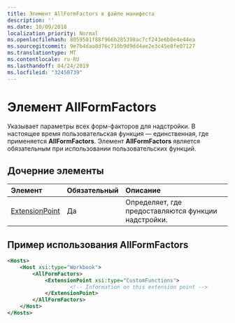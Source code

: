 ```yaml
---
title: Элемент AllFormFactors в файле манифеста
description: ''
ms.date: 10/09/2018
localization_priority: Normal
ms.openlocfilehash: 8059501f88f966b285398ac7cf243e6b0e4e44ea
ms.sourcegitcommit: 9e7b4daa8d76c710b9d9dd4ae2e3c45e8fe07127
ms.translationtype: MT
ms.contentlocale: ru-RU
ms.lasthandoff: 04/24/2019
ms.locfileid: "32450739"
---
```

# <a name="allformfactors-element"></a>Элемент AllFormFactors

Указывает параметры всех форм-факторов для надстройки. В настоящее время пользовательская функция — единственная, где применяется **AllFormFactors**. Элемент **AllFormFactors** является обязательным при использовании пользовательских функций.

## <a name="child-elements"></a>Дочерние элементы

|  Элемент |  Обязательный  |  Описание  |
|:-----|:-----|:-----|
|  [ExtensionPoint](extensionpoint.md) |  Да |  Определяет, где предоставляются функции надстройки. |

## <a name="allformfactors-example"></a>Пример использования AllFormFactors

```xml
<Hosts>
    <Host xsi:type="Workbook">
        <AllFormFactors>
            <ExtensionPoint xsi:type="CustomFunctions">
                    <!-- Information on this extension point -->
            </ExtensionPoint>
        </AllFormFactors>
    </Host>
</Hosts>
```
